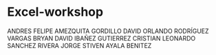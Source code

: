 # Excel-workshop

ANDRES FELIPE AMEZQUITA GORDILLO
DAVID ORLANDO RODRÍGUEZ VARGAS
BRYAN DAVID IBAÑEZ GUTIERREZ
CRISTIAN LEONARDO SANCHEZ RIVERA
JORGE STIVEN AYALA BENITEZ
